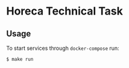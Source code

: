 # Horeca Technical Task

## Usage
To start services through `docker-compose` run:
```
$ make run
```